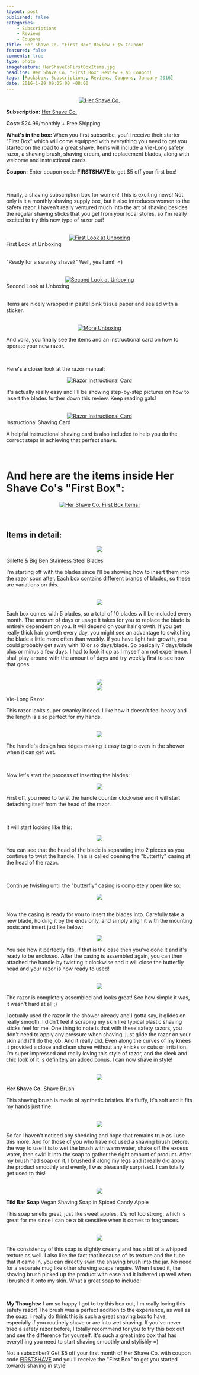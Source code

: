 ```yaml
---
layout: post
published: false
categories: 
    - Subscriptions
    - Reviews
    - Coupons
title: Her Shave Co. "First Box" Review + $5 Coupon!
featured: false
comments: true
type: photo
imagefeature: HerShaveCoFirstBoxItems.jpg
headline: Her Shave Co. "First Box" Review + $5 Coupon!
tags: [Rocksbox, Subscriptions, Reviews, Coupons, January 2016]
date: 2016-1-29 09:05:00 -08:00
---
```


<center><a href="http://www.hershaveco.com" target="_blank">
<img src="/images/HerShaveCoFirstBox.jpg" border="0" style="border:none;max-width:100%;" alt="Her Shave Co." />
</a></center>

<p><b>Subscription:</b> <a href="http://www.hershaveco.com" target="_blank">Her Shave Co.</a></p>
<p><b>Cost:</b> $24.99/monthly + Free Shipping</p>
<p><b>What's in the box:</b> When you first subscribe, you'll receive their starter "First Box" which will come equipped with everything you need to get you started on the road to a great shave. Items will include a Vie-Long safety razor, a shaving brush, shaving cream, and replacement blades, along with welcome and instructional cards.</p>
<p><b>Coupon:</b> Enter coupon code <b>FIRSTSHAVE</b> to get $5 off your first box!</p>

<br>

<p>Finally, a shaving subscription box for women! This is exciting news! Not only is it a monthly shaving supply box, but it also introduces women to the safety razor. I haven't really ventured much into the art of shaving besides the regular shaving sticks that you get from your local stores, so I'm really excited to try this new type of razor out!</p>

<br>

<center><a href="http://www.hershaveco.com" target="_blank">
<img src="/images/HerShaveCoFirstBoxOpenBox.jpg" border="0" style="border:none;max-width:100%;" alt="First Look at Unboxing" />
</a></center>
<figcaption>First Look at Unboxing</figcaption>
<br>

<p>"Ready for a swanky shave?" Well, yes I am!! =)</p>

<br>

<center><a href="http://www.hershaveco.com" target="_blank">
<img src="/images/HerShaveCoFirstBoxOpenBox2.jpg" border="0" style="border:none;max-width:100%;" alt="Second Look at Unboxing" />
</a></center>
<figcaption>Second Look at Unboxing</figcaption>
<br>

<p>Items are nicely wrapped in pastel pink tissue paper and sealed with a sticker.</p>

<br>

<center><a href="http://www.hershaveco.com" target="_blank">
<img src="/images/HerShaveCoFirstBoxOpenBox3.jpg" border="0" style="border:none;max-width:100%;" alt="More Unboxing" />
</a></center>

<p>And voila, you finally see the items and an instructional card on how to operate your new razor.</p>

<br>

<p>Here's a closer look at the razor manual:</p>

<center><a href="http://www.hershaveco.com" target="_blank">
<img src="/images/HerShaveCoFirstBoxInfo.jpg" border="0" style="border:none;max-width:100%;" alt="Razor Instructional Card" /></a></center>

<p>It's actually really easy and I'll be showing step-by-step pictures on how to insert the blades further down this review. Keep reading gals!</p> 

<br>

<center><a href="http://www.hershaveco.com" target="_blank">
<img src="/images/HerShaveCoFirstBoxInfo2.jpg" border="0" style="border:none;max-width:100%;" alt="Razor Instructional Card" /></a></center>
<figcaption>Instructional Shaving Card</figcaption>

<p>A helpful instructional shaving card is also included to help you do the correct steps in achieving that perfect shave.</p>

<br>

# And here are the items inside Her Shave Co's "First Box":

<p><center><a href="http://www.hershaveco.com" target="_blank">
<img src="/images/HerShaveCoFirstBoxItems.jpg" border="0" style="border:none;max-width:100%;" alt="Her Shave Co. First Box Items!" /></a></center></p>
<br>

## Items in detail:

<center><a href="http://www.hershaveco.com" target="_blank">
<img src="/images/HerShaveCoFirstBoxShavingBlades.jpg" border="0" style="border:none;max-width:100%;" />
</a></center>

<DL>
<DT>Gillette & Big Ben Stainless Steel Blades</DT>
</DL>

<p>I'm starting off with the blades since I'll be showing how to insert them into the razor soon after. Each box contains different brands of blades, so these are variations on this.</p>

<br>

<center><a href="http://www.hershaveco.com" target="_blank">
<img src="/images/HerShaveCoFirstBoxShavingBlades2.jpg" border="0" style="border:none;max-width:100%;" />
</a></center>

<p>Each box comes with 5 blades, so a total of 10 blades will be included every month. The amount of days or usage it takes for you to replace the blade is entirely dependent on you. It will depend on your hair growth. If you get really thick hair growth every day, you might see an advantage to switching the blade a little more often than weekly. If you have light hair growth, you could probably get away with 10 or so days/blade. So basically 7 days/blade plus or minus a few days. I had to look it up as I myself am not experience. I shall play around with the amount of days and try weekly first to see how that goes.</p>

<br>

<center><a href="http://www.hershaveco.com" target="_blank">
<img src="/images/HerShaveCoFirstBoxVieLongSafetyRazor1.jpg" border="0" style="border:none;max-width:100%;" />
</a></center>

<center><a href="http://www.hershaveco.com" target="_blank">
<img src="/images/HerShaveCoFirstBoxVieLongSafetyRazor.jpg" border="0" style="border:none;max-width:100%;" />
</a></center>

<DL>
<DT>Vie-Long Razor</DT>
</DL>

<p>This razor looks super swanky indeed. I like how it doesn't feel heavy and the length is also perfect for my hands.</p>

<br>

<center><a href="http://www.hershaveco.com" target="_blank">
<img src="/images/HerShaveCoFirstBoxVieLongSafetyRazor2.jpg" border="0" style="border:none;max-width:100%;" />
</a></center>

<p>The handle's design has ridges making it easy to grip even in the shower when it can get wet.</p>

<br>

<p>Now let's start the process of inserting the blades:</p>
<center><a href="http://www.hershaveco.com" target="_blank">
<img src="/images/HerShaveCoFirstBoxVieLongSafetyRazor3.jpg" border="0" style="border:none;max-width:100%;" />
</a></center>

<p>First off, you need to twist the handle counter clockwise and it will start detaching itself from the head of the razor.</p>

<br>

<p>It will start looking like this:</p>
<center><a href="http://www.hershaveco.com" target="_blank">
<img src="/images/HerShaveCoFirstBoxVieLongSafetyRazor4.jpg" border="0" style="border:none;max-width:100%;" />
</a></center>

<p>You can see that the head of the blade is separating into 2 pieces as you continue to twist the handle. This is called opening the "butterfly" casing at the head of the razor.</p>

<br>

<p>Continue twisting until the "butterfly" casing is completely open like so:</p>
<center><a href="http://www.hershaveco.com" target="_blank">
<img src="/images/HerShaveCoFirstBoxVieLongSafetyRazor7.jpg" border="0" style="border:none;max-width:100%;" />
</a></center>

<br>

<p>Now the casing is ready for you to insert the blades into. Carefully take a new blade, holding it by the ends only, and simply allign it with the mounting posts and insert just like below:</p>
<center><a href="http://www.hershaveco.com" target="_blank">
<img src="/images/HerShaveCoFirstBoxVieLongSafetyRazor8.jpg" border="0" style="border:none;max-width:100%;" />
</a></center>

<p>You see how it perfectly fits, if that is the case then you've done it and it's ready to be enclosed. After the casing is assembled again, you can then attached the handle by twisting it clockwise and it will close the butterfly head and your razor is now ready to used!</p>

<br>

<center><a href="http://www.hershaveco.com" target="_blank">
<img src="/images/HerShaveCoFirstBoxVieLongSafetyRazor6.jpg" border="0" style="border:none;max-width:100%;" />
</a></center>
<p>The razor is completely assembled and looks great! See how simple it was, it wasn't hard at all ;)</p>

<p>I actually used the razor in the shower already and I gotta say, it glides on really smooth. I didn’t feel it scraping my skin like typical plastic shaving sticks feel for me. One thing to note is that with these safety razors, you don't need to apply any pressure when shaving, just glide the razor on your skin and it'll do the job. And it really did. Even along the curves of my knees it provided a close and clean shave without any knicks or cuts or irritation. I’m super impressed and really loving this style of razor, and the sleek and chic look of it is definitely an added bonus. I can now shave in style!</p>

<br>

<center><a href="http://www.hershaveco.com" target="_blank">
<img src="/images/HerShaveCoFirstBoxShavingBrush.jpg" border="0" style="border:none;max-width:100%;" />
</a></center>

<DL>
<DT><b>Her Shave Co.</b> Shave Brush</DT>
</DL>

<p>This shaving brush is made of synthetic bristles. It's fluffy, it's soft and it fits my hands just fine.</p>

<br>

<center><a href="http://www.hershaveco.com" target="_blank">
<img src="/images/HerShaveCoFirstBoxShavingBrush2.jpg" border="0" style="border:none;max-width:100%;" />
</a></center>

<p>So far I haven't noticed any shedding and hope that remains true as I use this more. And for those of you who have not used a shaving brush before, the way to use it is to wet the brush with warm water, shake off the excess water, then swirl it into the soap to gather the right amount of product. After my brush had soap on it, I brushed it along my legs and it really did apply the product smoothly and evenly, I was pleasantly surprised. I can totally get used to this!</p>

<br>

<center><a href="http://www.hershaveco.com" target="_blank">
<img src="/images/HerShaveCoFirstBoxSpicedAppleSoap.jpg" border="0" style="border:none;max-width:100%;" />
</a></center>

<DL>
<DT><b>Tiki Bar Soap</b> Vegan Shaving Soap in Spiced Candy Apple</DT>
</DL>

<p>This soap smells great, just like sweet apples. It's not too strong, which is great for me since I can be a bit sensitive when it comes to fragrances.</p>

<br>

<center><a href="http://www.hershaveco.com" target="_blank">
<img src="/images/HerShaveCoFirstBoxSpicedAppleSoap2.jpg" border="0" style="border:none;max-width:100%;" />
</a></center>

<p>The consistency of this soap is slightly creamy and has a bit of a whipped texture as well. I also like the fact that because of its texture and the tube that it came in, you can directly swirl the shaving brush into the jar. No need for a separate mug like other shaving soaps require. When I used it, the shaving brush picked up the product with ease and it lathered up well when I brushed it onto my skin. What a great soap to include!</p>

<br>

<p><i class="icon-exclamation-sign"></i><b> My Thoughts:</b> I am so happy I got to try this box out, I'm really loving this safety razor! The brush was a perfect addition to the experience, as well as the soap. I really do think this is such a great shaving box to have, especially if you routinely shave or are into wet shaving. If you've never tried a safety razor before, I totally recommend for you to try this box out and see the difference for yourself. It's such a great intro box that has everything you need to start shaving smoothly and stylishly =)</p>

<p>Not a subscriber? Get $5 off your first month of Her Shave Co. with coupon code <a href="http://www.hershaveco.com">FIRSTSHAVE</a> and you'll receive the "First Box" to get you started towards shaving in style!</p>
